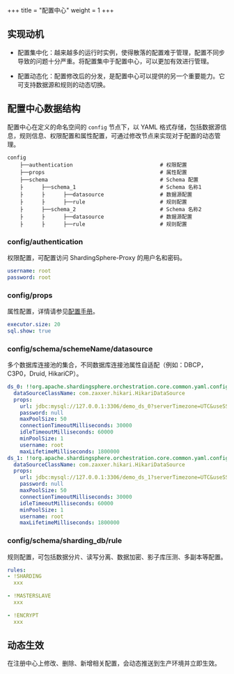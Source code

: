 +++
title = "配置中心"
weight = 1
+++

## 实现动机

- 配置集中化：越来越多的运行时实例，使得散落的配置难于管理，配置不同步导致的问题十分严重。将配置集中于配置中心，可以更加有效进行管理。

- 配置动态化：配置修改后的分发，是配置中心可以提供的另一个重要能力。它可支持数据源和规则的动态切换。

## 配置中心数据结构

配置中心在定义的命名空间的 `config` 节点下，以 YAML 格式存储，包括数据源信息，规则信息、权限配置和属性配置，可通过修改节点来实现对于配置的动态管理。

```
config
    ├──authentication                            # 权限配置
    ├──props                                     # 属性配置
    ├──schema                                    # Schema 配置
    ├      ├──schema_1                           # Schema 名称1
    ├      ├      ├──datasource                  # 数据源配置
    ├      ├      ├──rule                        # 规则配置
    ├      ├──schema_2                           # Schema 名称2
    ├      ├      ├──datasource                  # 数据源配置
    ├      ├      ├──rule                        # 规则配置
```

### config/authentication

权限配置，可配置访问 ShardingSphere-Proxy 的用户名和密码。

```yaml
username: root
password: root
```

### config/props

属性配置，详情请参见[配置手册](/cn/user-manual/shardingsphere-jdbc/configuration/)。

```yaml
executor.size: 20
sql.show: true
```

### config/schema/schemeName/datasource

多个数据库连接池的集合，不同数据库连接池属性自适配（例如：DBCP，C3P0，Druid, HikariCP）。

```yaml
ds_0: !!org.apache.shardingsphere.orchestration.core.common.yaml.config.YamlDataSourceConfiguration
  dataSourceClassName: com.zaxxer.hikari.HikariDataSource
  props:
    url: jdbc:mysql://127.0.0.1:3306/demo_ds_0?serverTimezone=UTC&useSSL=false
    password: null
    maxPoolSize: 50
    connectionTimeoutMilliseconds: 30000
    idleTimeoutMilliseconds: 60000
    minPoolSize: 1
    username: root
    maxLifetimeMilliseconds: 1800000
ds_1: !!org.apache.shardingsphere.orchestration.core.common.yaml.configYamlDataSourceConfiguration
  dataSourceClassName: com.zaxxer.hikari.HikariDataSource
  props:
    url: jdbc:mysql://127.0.0.1:3306/demo_ds_1?serverTimezone=UTC&useSSL=false
    password: null
    maxPoolSize: 50
    connectionTimeoutMilliseconds: 30000
    idleTimeoutMilliseconds: 60000
    minPoolSize: 1
    username: root
    maxLifetimeMilliseconds: 1800000
```

### config/schema/sharding_db/rule

规则配置，可包括数据分片、读写分离、数据加密、影子库压测、多副本等配置。

```yaml
rules:
- !SHARDING
  xxx
  
- !MASTERSLAVE
  xxx
  
- !ENCRYPT
  xxx
```

## 动态生效

在注册中心上修改、删除、新增相关配置，会动态推送到生产环境并立即生效。